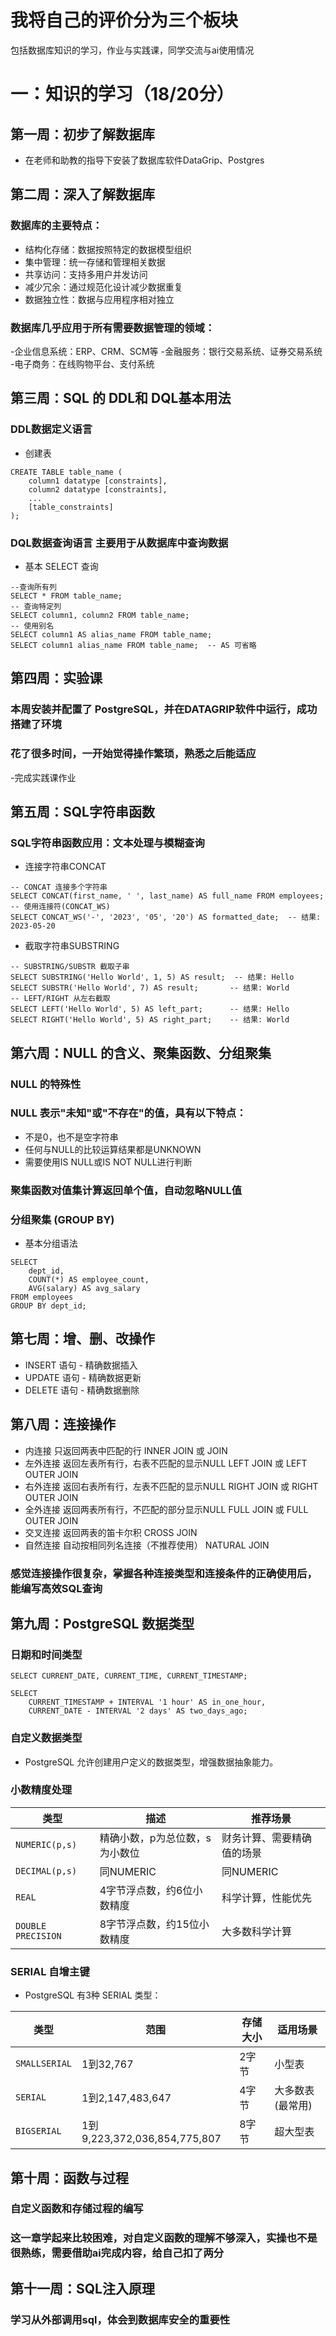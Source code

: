 # 我将自己的评价分为三个板块
包括数据库知识的学习，作业与实践课，同学交流与ai使用情况

# 一：知识的学习（18/20分）

## 第一周：初步了解数据库
- 在老师和助教的指导下安装了数据库软件DataGrip、Postgres
## 第二周：深入了解数据库
### 数据库的主要特点：
- 结构化存储：数据按照特定的数据模型组织
- 集中管理：统一存储和管理相关数据
- 共享访问：支持多用户并发访问
- 减少冗余：通过规范化设计减少数据重复
- 数据独立性：数据与应用程序相对独立
### 数据库几乎应用于所有需要数据管理的领域：
-企业信息系统：ERP、CRM、SCM等
-金融服务：银行交易系统、证券交易系统
-电子商务：在线购物平台、支付系统
## 第三周：SQL 的 DDL和 DQL基本用法
### DDL数据定义语言
- 创建表
```
CREATE TABLE table_name (
    column1 datatype [constraints],
    column2 datatype [constraints],
    ...
    [table_constraints]
);
```
### DQL数据查询语言 主要用于从数据库中查询数据
- 基本 SELECT 查询
```
--查询所有列
SELECT * FROM table_name;
-- 查询特定列
SELECT column1, column2 FROM table_name;
-- 使用别名
SELECT column1 AS alias_name FROM table_name;
SELECT column1 alias_name FROM table_name;  -- AS 可省略
```
## 第四周：实验课 
### 本周安装并配置了 PostgreSQL，并在DATAGRIP软件中运行，成功搭建了环境
### 花了很多时间，一开始觉得操作繁琐，熟悉之后能适应
-完成实践课作业
## 第五周：SQL字符串函数
### SQL字符串函数应用：文本处理与模糊查询
- 连接字符串CONCAT
```
-- CONCAT 连接多个字符串
SELECT CONCAT(first_name, ' ', last_name) AS full_name FROM employees;
-- 使用连接符(CONCAT_WS)
SELECT CONCAT_WS('-', '2023', '05', '20') AS formatted_date;  -- 结果: 2023-05-20
```
- 截取字符串SUBSTRING
```
-- SUBSTRING/SUBSTR 截取子串
SELECT SUBSTRING('Hello World', 1, 5) AS result;  -- 结果: Hello
SELECT SUBSTR('Hello World', 7) AS result;       -- 结果: World
-- LEFT/RIGHT 从左右截取
SELECT LEFT('Hello World', 5) AS left_part;      -- 结果: Hello
SELECT RIGHT('Hello World', 5) AS right_part;    -- 结果: World
```
## 第六周：NULL 的含义、聚集函数、分组聚集
### NULL 的特殊性
### NULL 表示"未知"或"不存在"的值，具有以下特点：
- 不是0，也不是空字符串
- 任何与NULL的比较运算结果都是UNKNOWN
- 需要使用IS NULL或IS NOT NULL进行判断
### 聚集函数对值集计算返回单个值，自动忽略NULL值
### 分组聚集 (GROUP BY)
- 基本分组语法
```
SELECT 
    dept_id,
    COUNT(*) AS employee_count,
    AVG(salary) AS avg_salary
FROM employees
GROUP BY dept_id;
```
## 第七周：增、删、改操作
- INSERT 语句 - 精确数据插入
- UPDATE 语句 - 精确数据更新
- DELETE 语句 - 精确数据删除
## 第八周：连接操作
- 内连接	只返回两表中匹配的行	INNER JOIN 或 JOIN
- 左外连接	返回左表所有行，右表不匹配的显示NULL	LEFT JOIN 或 LEFT OUTER JOIN
- 右外连接	返回右表所有行，左表不匹配的显示NULL	RIGHT JOIN 或 RIGHT OUTER JOIN
- 全外连接	返回两表所有行，不匹配的部分显示NULL	FULL JOIN 或 FULL OUTER JOIN
- 交叉连接	返回两表的笛卡尔积	CROSS JOIN
- 自然连接	自动按相同列名连接（不推荐使用）	NATURAL JOIN
### 感觉连接操作很复杂，掌握各种连接类型和连接条件的正确使用后，能编写高效SQL查询
## 第九周：PostgreSQL 数据类型
### 日期和时间类型
```
SELECT CURRENT_DATE, CURRENT_TIME, CURRENT_TIMESTAMP;

SELECT 
    CURRENT_TIMESTAMP + INTERVAL '1 hour' AS in_one_hour,
    CURRENT_DATE - INTERVAL '2 days' AS two_days_ago;
```
### 自定义数据类型
- PostgreSQL 允许创建用户定义的数据类型，增强数据抽象能力。
### 小数精度处理
| 类型                | 描述                     | 推荐场景               |
|---------------------|--------------------------|-----------------------|
| `NUMERIC(p,s)`      | 精确小数，p为总位数，s为小数位 | 财务计算、需要精确值的场景 |
| `DECIMAL(p,s)`      | 同NUMERIC                | 同NUMERIC             |
| `REAL`             | 4字节浮点数，约6位小数精度  | 科学计算，性能优先      |
| `DOUBLE PRECISION`  | 8字节浮点数，约15位小数精度 | 大多数科学计算         |
### SERIAL 自增主键
- PostgreSQL 有3种 SERIAL 类型：

| 类型          | 范围               | 存储大小 | 适用场景               |
|--------------|--------------------|----------|-----------------------|
| `SMALLSERIAL` | 1到32,767         | 2字节    | 小型表                 |
| `SERIAL`      | 1到2,147,483,647  | 4字节    | 大多数表(最常用)        |
| `BIGSERIAL`   | 1到9,223,372,036,854,775,807 | 8字节 | 超大型表               |
## 第十周：函数与过程
### 自定义函数和存储过程的编写
### 这一章学起来比较困难，对自定义函数的理解不够深入，实操也不是很熟练，需要借助ai完成内容，给自己扣了两分
## 第十一周：SQL注入原理
### 学习从外部调用sql，体会到数据库安全的重要性
